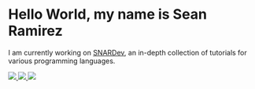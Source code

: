 # Hello World, my name is Sean Ramirez

I am currently working on [SNARDev](https://github.com/snaramirez872/snaramirez-dev), an in-depth collection of tutorials for various programming languages.

<p>
    <a href="mailto:snaramirez872@gmail.com" rel="noreferrer" target="_blank">
        <img src="https://img.shields.io/badge/Gmail-D14836?style=for-the-badge&logo=gmail&logoColor=white" />
    </a>
    <a href="https://linkedin.com/in/seanaramirez/" rel="noreferrer" target="_blank">
        <img src="https://img.shields.io/badge/LinkedIn-0a66c2?style=for-the-badge&logo=linkedin&logoColor=white" />
    </a>
    <a href="https://seanaramirez-portfolio.web.app/" rel="noreferrer" target="_blank">
        <img src="https://img.shields.io/badge/My_Website-aquamarine?style=for-the-badge&logoColor=white" />
    </a>
</p>